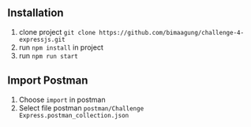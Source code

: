 ## Installation

1. clone project `git clone https://github.com/bimaagung/challenge-4-expressjs.git`
2. run `npm install` in project
3. run `npm run start`

## Import Postman

1. Choose `import` in postman
2. Select file postman `postman/Challenge Express.postman_collection.json`
